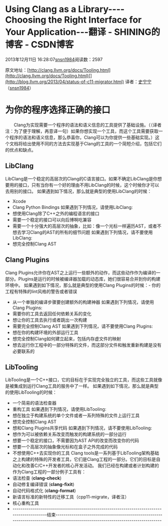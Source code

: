 # Using Clang as a Library----Choosing the Right Interface for Your Application---翻译 - SHINING的博客 - CSDN博客
2013年12月11日 16:28:07[snsn1984](https://me.csdn.net/snsn1984)阅读数：2597

原文地址：[http://clang.llvm.org/docs/Tooling.html](http://clang.llvm.org/docs/Tooling.html)[](http://blog.llvm.org/2013/04/status-of-c11-migrator.html)
译者：[史宁宁](http://weibo.com/u/1899097901)（[snsn1984](http://blog.csdn.net/snsn1984)）
# **为你的程序选择正确的接口**
       Clang为实现需要一个程序的语法和语义信息的工具提供了基础设施。（（译者注：为了便于理解，再意译一句）如果你想实现一个工具，而这个工具需要获取一个程序的语法和语义信息，那么恭喜你，Clang可以为你提供一些基础实现。）这个文档将给出使用不同的方法去实现基于Clang的工具的一个简短介绍，包括它们的优点和缺点。
## **LibClang**
LibClang是一个稳定的高层次的Clang的C语言接口。如果不确定LibClang是你想要用的接口，只有当你有一个好的理由不用LibClang的时候，这个时候你才可以去用别的接口。
如果遇到如下情况，那么就是典型的使用LibClang的时候：
- Xcode
- Clang Python Bindings
如果遇到下列情况，请使用LibClang:
- 想使用Clang除了C++之外的编程语言的接口
- 需要一个稳定的接口可以向后博啊吃兼容
- 需要一个十分强大的高层次的抽象，比如：像一个光标一样遍历AST，或者不想去学习Clang的AST的所有的细节问题
如果遇到下列情况，请不要使用LibClang:
- 想完全控制Clang AST
## Clang Plugins
Clang Plugins允许你在AST之上运行一些额外的动作，而这些动作作为编译的一部分。Plugins是运行的时候被编译器加载的动态库，她们很容易合并到你的构建环境中。
如果遇到如下情况，那么就是典型的使用Clang Plugins的时候：- 你的工程有特殊的lint风格的警告或者错误
- 从一个单独的编译步骤要创建额外的构建神器
如果遇到下列情况，请使用Clang Plugins:
- 需要你的工具去返回任何依赖关系的变化
- 想让你的工具去执行或者跳出一次构建
- 需要完全控制Clang AST
如果遇到下列情况，请不要使用Clang Plugins:
- 想在你的构建环境的外部运行工具
- 想完全控制Clang如何建立起来，包括内存虚文件的映射
- 想去运行你工程中的一部分特殊的文件，而这部分文件和触发重新构建是没有必要联系的
## LibTooling
LibTooling是一个C++接口，它的目标在于实现完全独立的工具，而这些工具就像是被集成到运行Clang工具的服务中了一样。
如果遇到如下情况，那么就是典型的使用LibTooling的时候：
- 一个简易的语法检查器
- 重构工具
如果遇到下列情况，请使用LibTooling:
- 想在独立于构建系统的单个文件或者一系列特殊的文件上运行工具
- 想完全控制Clang AST
- 想和Clang Plugins共享代码
如果遇到下列情况，请不要使用LibTooling:
- 想作为可以被依赖关系改变而触发的构建系统的一部分运行
- 想要一个稳定的接口，不需要因为AST API的改变而改变你的代码
- 想要一个高层次的抽象像光标和在盒子之外完成的代码
- 不想使用C++去实现你的工具
Clang tools是一系列基于LibTooling架构基础之上构建的特殊的开发者工具，它们是Clang工程的一部分。它们的目标是自动化和改善C/C++开发者的核心开发活动。
我们已经在构建或者计划构建的作为Clang工程的一部分例子工具有：
- 语法检查 (**clang-check**)
- 自动修复编译错误 (**clang-fixit**)
- 自动代码格式化 (**clang-format**)
- 新语言标准的新特性的迁移工具（cpp11-migrate，译者注）
- 核心重构工具
- -------------------------------------------------------------------------------------------结束-------------------------------------------------------------------------------------------------------------------------------
